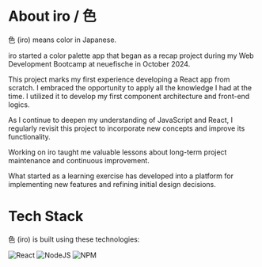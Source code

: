 # About iro / 色

色 (iro) means color in Japanese.

iro started a color palette app that began as a recap project during my Web Development Bootcamp at neuefische in October 2024.

This project marks my first experience developing a React app from scratch. I embraced the opportunity to apply all the knowledge I had at the time. I utilized it to develop my first component architecture and front-end logics.

As I continue to deepen my understanding of JavaScript and React, I regularly revisit this project to incorporate new concepts and improve its functionality.

Working on iro taught me valuable lessons about long-term project maintenance and continuous improvement. 

What started as a learning exercise has developed into a platform for implementing new features and refining initial design decisions.


# Tech Stack

色 (iro) is built using these technologies:

![React](https://img.shields.io/badge/react-%2320232a.svg?style=for-the-badge&logo=react&logoColor=%2361DAFB) ![NodeJS](https://img.shields.io/badge/node.js-6DA55F?style=for-the-badge&logo=node.js&logoColor=white) ![NPM](https://img.shields.io/badge/NPM-%23CB3837.svg?style=for-the-badge&logo=npm&logoColor=white) 
